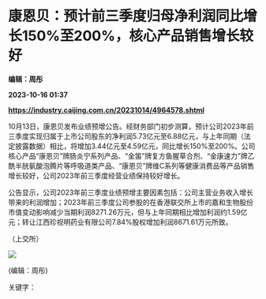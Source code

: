 # 康恩贝：预计前三季度归母净利润同比增长150%至200%，核心产品销售增长较好
**编辑：周彤**

**2023-10-16 01:37**

**https://industry.caijing.com.cn/20231014/4964578.shtml**

10月13日，康恩贝发布业绩预增公告。经财务部门初步测算，预计公司2023年前三季度实现归属于上市公司股东的净利润5.73亿元至6.88亿元，与上年同期（法定披露数据）相比，将增加3.44亿元至4.59亿元，同比增长150%至200%。公司核心产品“康恩贝”牌肠炎宁系列产品、“金笛”牌复方鱼腥草合剂、“金康速力”牌乙酰半胱氨酸泡腾片等呼吸道类产品、“康恩贝”牌维C系列等健康消费品等产品销售增长较好，公司2023年前三季度经营业绩保持较好增长。

公告显示，公司2023年前三季度业绩预增主要因素包括：公司主营业务收入增长带来的利润增加；2023年前三季度公司参股的在香港联交所上市的嘉和生物股份市值变动影响减少当期利润8271.26万元，但与上年同期相比增加利润约1.59亿元；转让江西珍视明药业有限公司7.84%股权增加利润8671.61万元所致。

（上交所）

![](https://tx1.cdn.caijing.com.cn/2014-03-27/114048455.jpg)

(编辑：周彤)

关键字：